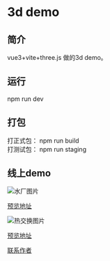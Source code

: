 # 3d demo



## 简介

vue3+vite+three.js 做的3d demo。

## 运行

npm run dev

## 打包

打正式包： npm run build  
打测试包： npm run staging



## 线上demo



![水厂图片](https://qiniu3d.hfwujian.cn/imgs/zilaishuichang.jpg)

[预览地址](https://demo.hfwujian.cn/waterPlant)

![热交换图片](https://qiniu3d.hfwujian.cn/imgs%2FheatChange.jpg)

[预览地址](https://demo.hfwujian.cn/heatChange)

[联系作者](https://qiniu3d.hfwujian.cn/imgs/spiderman.jpg)
